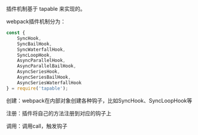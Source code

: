 插件机制基于 tapable 来实现的。

 

webpack插件机制分为：

```js
const {
    SyncHook,
    SyncBailHook,
    SyncWaterfallHook,
    SyncLoopHook,
    AsyncParallelHook,
    AsyncParallelBailHook,
    AsyncSeriesHook,
    AsyncSeriesBailHook,
    AsyncSeriesWaterfallHook
} = require('tapable');
```



创建：webpack在内部对象创建各种钩子，比如SyncHook、SyncLoopHook等

注册：插件将自己的方法注册到对应的钩子上

调用：调用call，触发钩子